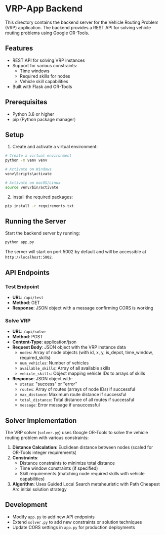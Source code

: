 # VRP-App Backend

This directory contains the backend server for the Vehicle Routing Problem (VRP) application. The backend provides a REST API for solving vehicle routing problems using Google OR-Tools.

## Features

- REST API for solving VRP instances
- Support for various constraints:
  - Time windows
  - Required skills for nodes
  - Vehicle skill capabilities
- Built with Flask and OR-Tools

## Prerequisites

- Python 3.8 or higher
- pip (Python package manager)

## Setup

1. Create and activate a virtual environment:

```bash
# Create a virtual environment
python -m venv venv

# Activate on Windows
venv\Scripts\activate

# Activate on macOS/Linux
source venv/bin/activate
```

2. Install the required packages:

```bash
pip install -r requirements.txt
```

## Running the Server

Start the backend server by running:

```bash
python app.py
```

The server will start on port 5002 by default and will be accessible at `http://localhost:5002`.

## API Endpoints

### Test Endpoint

- **URL**: `/api/test`
- **Method**: GET
- **Response**: JSON object with a message confirming CORS is working

### Solve VRP

- **URL**: `/api/solve`
- **Method**: POST
- **Content-Type**: application/json
- **Request Body**: JSON object with the VRP instance data
  - `nodes`: Array of node objects (with id, x, y, is_depot, time_window, required_skills)
  - `num_vehicles`: Number of vehicles
  - `available_skills`: Array of all available skills
  - `vehicle_skills`: Object mapping vehicle IDs to arrays of skills
- **Response**: JSON object with:
  - `status`: "success" or "error"
  - `routes`: Array of routes (arrays of node IDs) if successful
  - `max_distance`: Maximum route distance if successful
  - `total_distance`: Total distance of all routes if successful
  - `message`: Error message if unsuccessful

## Solver Implementation

The VRP solver (`solver.py`) uses Google OR-Tools to solve the vehicle routing problem with various constraints:

1. **Distance Calculation**: Euclidean distance between nodes (scaled for OR-Tools integer requirements)
2. **Constraints**:
   - Distance constraints to minimize total distance
   - Time window constraints (if specified)
   - Skill requirements (matching node required skills with vehicle capabilities)
3. **Algorithm**: Uses Guided Local Search metaheuristic with Path Cheapest Arc initial solution strategy

## Development

- Modify `app.py` to add new API endpoints
- Extend `solver.py` to add new constraints or solution techniques
- Update CORS settings in `app.py` for production deployments